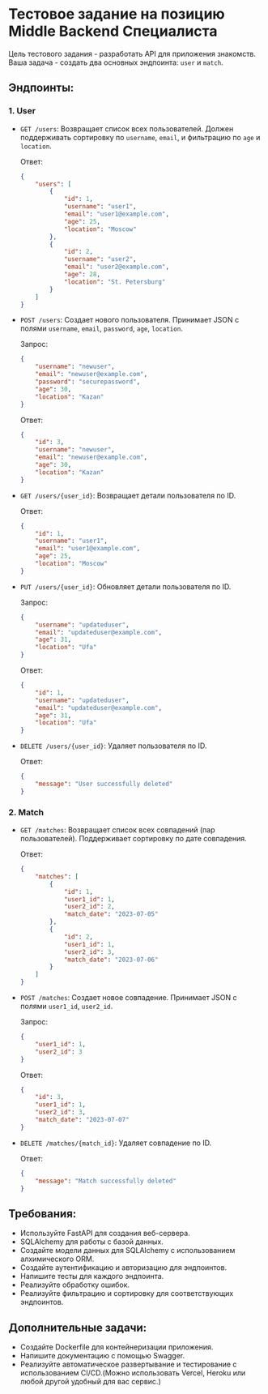 
# Тестовое задание на позицию Middle Backend Специалиста

Цель тестового задания - разработать API для приложения знакомств. Ваша задача - создать два основных эндпоинта: `user` и `match`.

## Эндпоинты:

### 1. User

- `GET /users`: Возвращает список всех пользователей. Должен поддерживать сортировку по `username`, `email`, и фильтрацию по `age` и `location`.

    Ответ:
    ```json
    {
        "users": [
            {
                "id": 1,
                "username": "user1",
                "email": "user1@example.com",
                "age": 25,
                "location": "Moscow"
            },
            {
                "id": 2,
                "username": "user2",
                "email": "user2@example.com",
                "age": 28,
                "location": "St. Petersburg"
            }
        ]
    }
    ```

- `POST /users`: Создает нового пользователя. Принимает JSON с полями `username`, `email`, `password`, `age`, `location`.

    Запрос:
    ```json
    {
        "username": "newuser",
        "email": "newuser@example.com",
        "password": "securepassword",
        "age": 30,
        "location": "Kazan"
    }
    ```
    Ответ:
    ```json
    {
        "id": 3,
        "username": "newuser",
        "email": "newuser@example.com",
        "age": 30,
        "location": "Kazan"
    }
    ```

- `GET /users/{user_id}`: Возвращает детали пользователя по ID.

    Ответ:
    ```json
    {
        "id": 1,
        "username": "user1",
        "email": "user1@example.com",
        "age": 25,
        "location": "Moscow"
    }
    ```

- `PUT /users/{user_id}`: Обновляет детали пользователя по ID.

    Запрос:
    ```json
    {
        "username": "updateduser",
        "email": "updateduser@example.com",
        "age": 31,
        "location": "Ufa"
    }
    ```
    Ответ:
    ```json
    {
        "id": 1,
        "username": "updateduser",
        "email": "updateduser@example.com",
        "age": 31,
        "location": "Ufa"
    }
    ```

- `DELETE /users/{user_id}`: Удаляет пользователя по ID.

    Ответ:
    ```json
    {
        "message": "User successfully deleted"
    }
    ```

### 2. Match

- `GET /matches`: Возвращает список всех совпадений (пар пользователей). Поддерживает сортировку по дате совпадения.

    Ответ:
    ```json
    {
        "matches": [
            {
                "id": 1,
                "user1_id": 1,
                "user2_id": 2,
                "match_date": "2023-07-05"
            },
            {
                "id": 2,
                "user1_id": 1,
                "user2_id": 3,
                "match_date": "2023-07-06"
            }
        ]
    }
    ```

- `POST /matches`: Создает новое совпадение. Принимает JSON с полями `user1_id`, `user2_id`.

    Запрос:
    ```json
    {
        "user1_id": 1,
        "user2_id": 3
    }
    ```
    Ответ:
    ```json
    {
        "id": 3,
        "user1_id": 1,
        "user2_id": 3,
        "match_date": "2023-07-07"
    }
    ```

- `DELETE /matches/{match_id}`: Удаляет совпадение по ID.

    Ответ:
    ```json
    {
        "message": "Match successfully deleted"
    }
    ```

## Требования:

- Используйте FastAPI для создания веб-сервера.
- SQLAlchemy для работы с базой данных.
- Создайте модели данных для SQLAlchemy с использованием алхимического ORM.
- Создайте аутентификацию и авторизацию для эндпоинтов.
- Напишите тесты для каждого эндпоинта.
- Реализуйте обработку ошибок.
- Реализуйте фильтрацию и сортировку для соответствующих эндпоинтов.

## Дополнительные задачи:

- Создайте Dockerfile для контейнеризации приложения.
- Напишите документацию с помощью Swagger.
- Реализуйте автоматическое развертывание и тестирование с использованием CI/CD.(Можно использовать Vercel, Heroku или любой другой удобный для вас сервис.)
